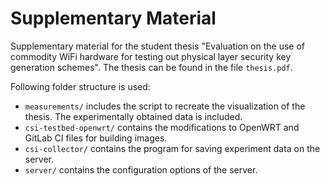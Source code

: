 # Supplementary Material

Supplementary material for the student thesis "Evaluation on the use of commodity WiFi hardware for testing out physical layer security key generation schemes".
The thesis can be found in the file `thesis.pdf`.

Following folder structure is used:

- `measurements/` includes the script to recreate the visualization of the thesis. The experimentally obtained data is included.
- `csi-testbed-openwrt/` contains the modifications to OpenWRT and GitLab CI files for building images.
- `csi-collector/` contains the program for saving experiment data on the server.
- `server/` contains the configuration options of the server.
